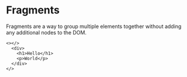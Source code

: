 # Fragments

Fragments are a way to group multiple elements together without adding any additional nodes to the DOM.

```tsx
<></>
  <div>
    <h1>Hello</h1>
    <p>World</p>
  </div>
</>
```
